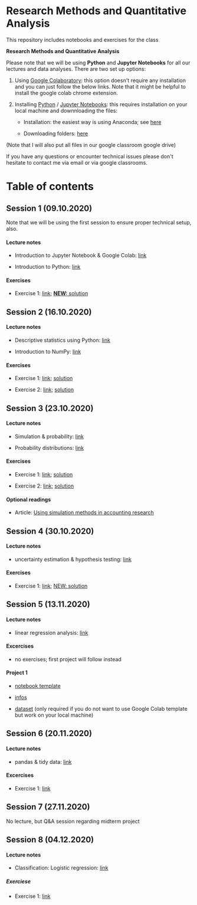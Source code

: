 # Research Methods and Quantitative Analysis

This repository includes notebooks and exercises for the class 

**Research Methods and Quantitative Analysis**

Please note that we will be using **Python** and **Jupyter Notebooks** for all our lectures and data analyses. There are two set up options:

1. Using [Google Colaboratory](https://colab.research.google.com/notebooks/intro.ipynb): this option doesn't require any installation and you can just follow the below links. Note that it might be helpful to install the google colab chrome extension. 

2. Installing [Python](https://www.python.org/) / [Jupyter Notebooks](https://jupyter.org/): this requires installation on your local machine and downnloading the files:

   - Installation: the easiest way is using Anaconda; see [here](https://www.anaconda.com/products/individual#windows)

   - Downloading folders: [here](https://github.com/fredzett/rmqa/archive/master.zip)

(Note that I will also put all files in our google classroom google drive)

If you have any questions or encounter technical issues please don't hesitate to contact me via email or via google classrooms.


# Table of contents

## Session 1 (09.10.2020)

Note that we will be using the first session to ensure proper technical setup, also.

#### Lecture notes

- Introduction to Jupyter Notebook & Google Colab: [link](https://colab.research.google.com/github/fredzett/rmqa/blob/master/S01a_Intro_JN.ipynb)

- Introduction to Python: [link](https://colab.research.google.com/github/fredzett/rmqa/blob/master/S01b_Intro_Python.ipynb)

#### Exercises

- Exercise 1: [link](https://colab.research.google.com/github/fredzett/rmqa/blob/master/S01c_Exercises1.ipynb); [**NEW:** solution](https://colab.research.google.com/github/fredzett/rmqa/blob/master/S01c_Exercise1_solution.ipynb)



## Session 2 (16.10.2020)

#### Lecture notes 

- Descriptive statistics using Python: [link](https://colab.research.google.com/github/fredzett/rmqa/blob/master/S02a_Descriptive_Statistics.ipynb)

- Introduction to NumPy:  [link](https://colab.research.google.com/github/fredzett/rmqa/blob/master/S02b_Numpy.ipynb)

#### Exercises

- Exercise 1: [link](https://colab.research.google.com/github/fredzett/rmqa/blob/master/S02c_Exercise1.ipynb); [solution](https://colab.research.google.com/github/fredzett/rmqa/blob/master/S02c_Exercise1_solution.ipynb)
  
- Exercise 2: [link](https://colab.research.google.com/github/fredzett/rmqa/blob/master/S02d_Exercise2.ipynb); [solution](https://colab.research.google.com/github/fredzett/rmqa/blob/master/S02d_Exercise2_solution.ipynb)


## Session 3 (23.10.2020)

#### Lecture notes 

- Simulation & probability: [link](https://colab.research.google.com/github/fredzett/rmqa/blob/master/S03a_Simulation.ipynb)

- Probability distributions: [link](https://colab.research.google.com/github/fredzett/rmqa/blob/master/S03c_Probability_Distributions.ipynb)

#### Exercises

- Exercise 1: [link](https://colab.research.google.com/github/fredzett/rmqa/blob/master/S03b_Exercise1.ipynb); [solution](https://colab.research.google.com/github/fredzett/rmqa/blob/master/S03b_Exercises1_solution.ipynb)


- Exercise 2: [link](https://colab.research.google.com/github/fredzett/rmqa/blob/master/S03d_Exercise2.ipynb); [solution](https://colab.research.google.com/github/fredzett/rmqa/blob/master/S03d_Exercise2_solutionsipynb.ipynb)

#### Optional readings

- Article: [Using simulation methods in accounting research](https://www.dropbox.com/s/t5k49x0csxps0at/Labro_2015%20-%20Using%20simulation%20methods%20in%20accounting%20research.pdf?dl=1)



## Session 4 (30.10.2020)

#### Lecture notes

- uncertainty estimation & hypothesis testing: [link](https://colab.research.google.com/github/fredzett/rmqa/blob/master/S04a_Estimation&HyptothesisTesting.ipynb)

#### Exercises

- Exercise 1: [link](https://colab.research.google.com/github/fredzett/rmqa/blob/master/S04b_Exercise1.ipynb); [NEW: solution](https://colab.research.google.com/github/fredzett/rmqa/blob/master/S04b_Exercise1_solutions.ipynb)


## Session 5 (13.11.2020)

#### Lecture notes

- linear regression analysis: [link](https://colab.research.google.com/github/fredzett/rmqa/blob/master/S05a_Regression.ipynb)

#### Excercises

- no exercises; first project will follow instead

#### Project 1

- [notebook template](https://colab.research.google.com/github/fredzett/rmqa/blob/master/S05b_Project1.ipynb)

- [infos](https://www.dropbox.com/s/0e7vyfu91f0zqqf/Infos_rv.pdf?dl=1)

- [dataset](https://www.dropbox.com/s/rg72x13cret98cm/Fashion.csv?dl=1) (only required if you do not want to use Google Colab template but work on your local machine)


## Session 6 (20.11.2020)

#### Lecture notes

- pandas & tidy data: [link](https://colab.research.google.com/github/fredzett/rmqa/blob/master/S06a_TidyData.ipynb)

#### Excercises

- Exercise 1: [link](https://colab.research.google.com/github/fredzett/rmqa/blob/master/S06b_Exercises.ipynb)

## Session 7 (27.11.2020)

No lecture, but Q&A session regarding midterm project

## Session 8 (04.12.2020)

#### Lecture notes

- Classification: Logistic regression: [link](https://colab.research.google.com/github/fredzett/rmqa/blob/master/S07a_Classification.ipynb)
  
##### Exerciese

- Exercise 1: [link](https://colab.research.google.com/github/fredzett/rmqa/blob/master/S07b_Excercises.ipynb)